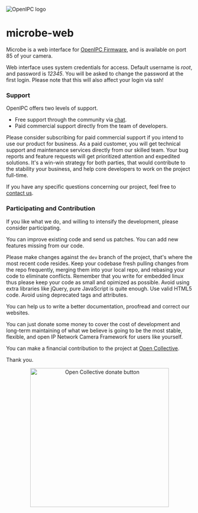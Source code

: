 ![OpenIPC logo][logo]

microbe-web
===========

Microbe is a web interface for [OpenIPC Firmware][openipcfw],
and is available on port 85 of your camera.

Web interface uses system credentials for access. Default username is _root_,
and password is _12345_. You will be asked to change the password at the first login.
Please note that this will also affect your login via ssh!

### Support

OpenIPC offers two levels of support.

- Free support through the community via [chat][telegram].
- Paid commercial support directly from the team of developers.

Please consider subscribing for paid commercial support if you intend to use our
product for business. As a paid customer, you will get technical support and
maintenance services directly from our skilled team. Your bug reports and
feature requests will get prioritized attention and expedited solutions. It's a
win-win strategy for both parties, that would contribute to the stability your
business, and help core developers to work on the project full-time.

If you have any specific questions concerning our project, feel free to
[contact us](mailto:dev@openipc.org).

### Participating and Contribution

If you like what we do, and willing to intensify the development, please
consider participating.

You can improve existing code and send us patches. You can add new features
missing from our code.

Please make changes against the `dev` branch of the project, that's where the
most recent code resides. Keep your codebase fresh pulling changes from the
repo frequently, merging them into your local repo, and rebasing your code to
eliminate conflicts. Remember that you write for embedded linux thus please keep
your code as small and opimized as possible. Avoid using extra libraries like
jQuery, pure JavaScript is quite enough. Use valid HTML5 code. Avoid using
deprecated tags and attributes.

You can help us to write a better documentation, proofread and correct our
websites.

You can just donate some money to cover the cost of development and long-term
maintaining of what we believe is going to be the most stable, flexible, and
open IP Network Camera Framework for users like yourself.

You can make a financial contribution to the project at [Open Collective][oc].

Thank you.

<p style="text-align:center"><a href="https://opencollective.com/openipc/contribute/backer-14335/checkout" target="_blank"><img src="https://opencollective.com/webpack/donate/button@2x.png?color=blue" width="375" alt="Open Collective donate button"></a></p>

[logo]: https://openipc.org/assets/openipc-logo-black.svg
[openipcfw]: https://github.com/OpenIPC/firmware
[haserl]: http://haserl.sourceforge.net/
[iso639]: https://en.wikipedia.org/wiki/List_of_ISO_639-1_codes
[wiki]: https://github.com/OpenIPC/firmware/wiki/microbe-web
[telegram]: https://openipc.org/#telegram-chat-groups
[oc]: https://opencollective.com/openipc/contribute/backer-14335/checkout
[pp]: https://www.paypal.com/donate/?hosted_button_id=C6F7UJLA58MBS
